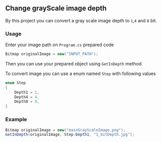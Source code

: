 ## Change grayScale image depth
By this project you can convert a gray scale image depth to `1`,`4` and `8` bit.

### Usage
Enter your image path on `Program.cs` prepared code
```csharp
Bitmap originalImage = new("INPUT_PATH");
```
Then you can use your prepared object using `GetInDepth` method.

To convert image you can use a enum named `Step` with following values
```csharp
enum Step
{
    Depth1 = 1,
    Depth4 = 4,
    Depth8 = 8,
}
```

### Example
```csharp
Bitmap originalImage = new("mainGrayScaleImage.png");
GetInDepth(originalImage, Step.Depth1, "1_bitDepth.jpg");
```